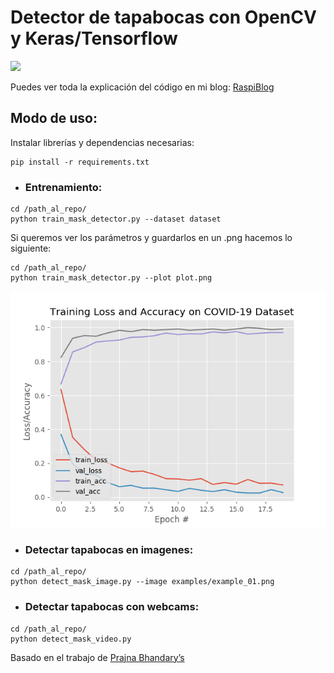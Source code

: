 # Detector de tapabocas con OpenCV y Keras/Tensorflow
![](demo.gif)

Puedes ver toda la explicación del código en mi blog: [RaspiBlog](http://blog.joseb.co)

## Modo de uso:

Instalar librerías y dependencias necesarias:

```
pip install -r requirements.txt
```

* ### **Entrenamiento:**

```
cd /path_al_repo/
python train_mask_detector.py --dataset dataset
```
Si queremos ver los parámetros y guardarlos en un .png hacemos lo siguiente:

```
cd /path_al_repo/
python train_mask_detector.py --plot plot.png
```
![Curva del loss](plot.png)

* ### **Detectar tapabocas en imagenes:**

```
cd /path_al_repo/
python detect_mask_image.py --image examples/example_01.png
```

* ### **Detectar tapabocas con webcams:**

```
cd /path_al_repo/
python detect_mask_video.py
```

Basado en el trabajo de [Prajna Bhandary’s](https://www.linkedin.com/feed/update/urn%3Ali%3Aactivity%3A6655711815361761280/)